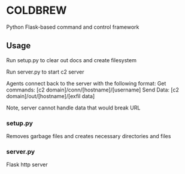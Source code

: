 # COLDBREW
Python Flask-based command and control framework




## Usage
Run setup.py to clear out docs and create filesystem

Run server.py to start c2 server

Agents connect back to the server with the following format:
    Get commands:   [c2 domain]/conn/[hostname]/[username]
    Send Data:      [c2 domain]/out/[hostname]/[exfil data]

Note, server cannot handle data that would break URL


### setup.py
Removes garbage files and creates necessary directories and files


### server.py
Flask http server